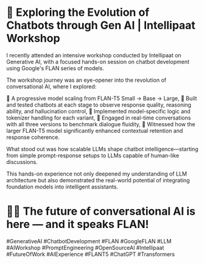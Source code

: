 
# 🚀 Exploring the Evolution of Chatbots through Gen AI | Intellipaat Workshop

I recently attended an intensive workshop conducted by Intellipaat on Generative AI, with a focused hands-on session on chatbot development using Google's FLAN series of models.

The workshop journey was an eye-opener into the revolution of conversational AI, where I explored:

🔹 A progressive model scaling from FLAN-T5 Small → Base → Large,
🔹 Built and tested chatbots at each stage to observe response quality, reasoning ability, and hallucination control,
🔹 Implemented model-specific logic and tokenizer handling for each variant,
🔹 Engaged in real-time conversations with all three versions to benchmark dialogue fluidity,
🔹 Witnessed how the larger FLAN-T5 model significantly enhanced contextual retention and response coherence.

What stood out was how scalable LLMs shape chatbot intelligence—starting from simple prompt-response setups to LLMs capable of human-like discussions.

This hands-on experience not only deepened my understanding of LLM architecture but also demonstrated the real-world potential of integrating foundation models into intelligent assistants.

# 🧠💬 The future of conversational AI is here — and it speaks FLAN!

#GenerativeAI #ChatbotDevelopment #FLAN #GoogleFLAN #LLM #AIWorkshop #PromptEngineering #OpenSourceAI #Intellipaat #FutureOfWork #AIExperience #FLANT5 #ChatGPT #Transformers
